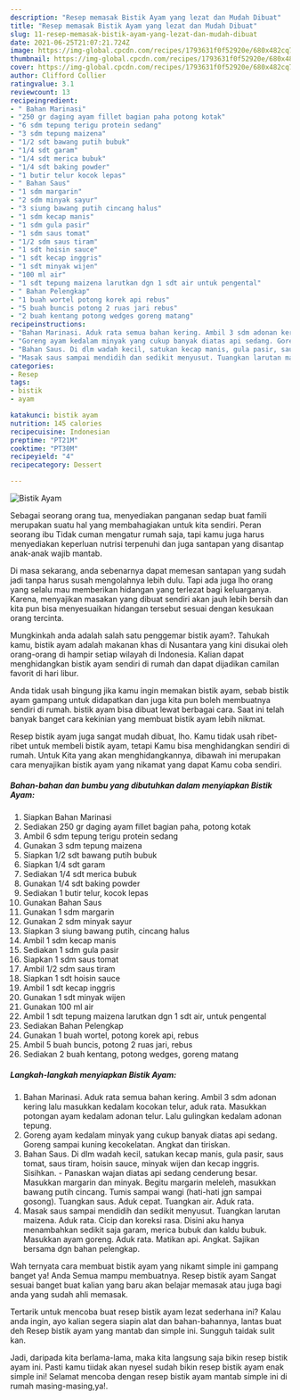 ```yaml
---
description: "Resep memasak Bistik Ayam yang lezat dan Mudah Dibuat"
title: "Resep memasak Bistik Ayam yang lezat dan Mudah Dibuat"
slug: 11-resep-memasak-bistik-ayam-yang-lezat-dan-mudah-dibuat
date: 2021-06-25T21:07:21.724Z
image: https://img-global.cpcdn.com/recipes/1793631f0f52920e/680x482cq70/bistik-ayam-foto-resep-utama.jpg
thumbnail: https://img-global.cpcdn.com/recipes/1793631f0f52920e/680x482cq70/bistik-ayam-foto-resep-utama.jpg
cover: https://img-global.cpcdn.com/recipes/1793631f0f52920e/680x482cq70/bistik-ayam-foto-resep-utama.jpg
author: Clifford Collier
ratingvalue: 3.1
reviewcount: 13
recipeingredient:
- " Bahan Marinasi"
- "250 gr daging ayam fillet bagian paha potong kotak"
- "6 sdm tepung terigu protein sedang"
- "3 sdm tepung maizena"
- "1/2 sdt bawang putih bubuk"
- "1/4 sdt garam"
- "1/4 sdt merica bubuk"
- "1/4 sdt baking powder"
- "1 butir telur kocok lepas"
- " Bahan Saus"
- "1 sdm margarin"
- "2 sdm minyak sayur"
- "3 siung bawang putih cincang halus"
- "1 sdm kecap manis"
- "1 sdm gula pasir"
- "1 sdm saus tomat"
- "1/2 sdm saus tiram"
- "1 sdt hoisin sauce"
- "1 sdt kecap inggris"
- "1 sdt minyak wijen"
- "100 ml air"
- "1 sdt tepung maizena larutkan dgn 1 sdt air untuk pengental"
- " Bahan Pelengkap"
- "1 buah wortel potong korek api rebus"
- "5 buah buncis potong 2 ruas jari rebus"
- "2 buah kentang potong wedges goreng matang"
recipeinstructions:
- "Bahan Marinasi. Aduk rata semua bahan kering. Ambil 3 sdm adonan kering lalu masukkan kedalam kocokan telur, aduk rata. Masukkan potongan ayam kedalam adonan telur. Lalu gulingkan kedalam adonan tepung."
- "Goreng ayam kedalam minyak yang cukup banyak diatas api sedang. Goreng sampai kuning kecokelatan. Angkat dan tiriskan."
- "Bahan Saus. Di dlm wadah kecil, satukan kecap manis, gula pasir, saus tomat, saus tiram, hoisin sauce, minyak wijen dan kecap inggris. Sisihkan.  Panaskan wajan diatas api sedang cenderung besar. Masukkan margarin dan minyak. Begitu margarin meleleh, masukkan bawang putih cincang. Tumis sampai wangi (hati-hati jgn sampai gosong). Tuangkan saus. Aduk cepat. Tuangkan air. Aduk rata."
- "Masak saus sampai mendidih dan sedikit menyusut. Tuangkan larutan maizena. Aduk rata. Cicip dan koreksi rasa. Disini aku hanya menambahkan sedikit saja garam, merica bubuk dan kaldu bubuk. Masukkan ayam goreng. Aduk rata. Matikan api. Angkat. Sajikan bersama dgn bahan pelengkap."
categories:
- Resep
tags:
- bistik
- ayam

katakunci: bistik ayam 
nutrition: 145 calories
recipecuisine: Indonesian
preptime: "PT21M"
cooktime: "PT30M"
recipeyield: "4"
recipecategory: Dessert

---
```



![Bistik Ayam](https://img-global.cpcdn.com/recipes/1793631f0f52920e/680x482cq70/bistik-ayam-foto-resep-utama.jpg)

Sebagai seorang orang tua, menyediakan panganan sedap buat famili merupakan suatu hal yang membahagiakan untuk kita sendiri. Peran seorang ibu Tidak cuman mengatur rumah saja, tapi kamu juga harus menyediakan keperluan nutrisi terpenuhi dan juga santapan yang disantap anak-anak wajib mantab.

Di masa  sekarang, anda sebenarnya dapat memesan santapan yang sudah jadi tanpa harus susah mengolahnya lebih dulu. Tapi ada juga lho orang yang selalu mau memberikan hidangan yang terlezat bagi keluarganya. Karena, menyajikan masakan yang dibuat sendiri akan jauh lebih bersih dan kita pun bisa menyesuaikan hidangan tersebut sesuai dengan kesukaan orang tercinta. 



Mungkinkah anda adalah salah satu penggemar bistik ayam?. Tahukah kamu, bistik ayam adalah makanan khas di Nusantara yang kini disukai oleh orang-orang di hampir setiap wilayah di Indonesia. Kalian dapat menghidangkan bistik ayam sendiri di rumah dan dapat dijadikan camilan favorit di hari libur.

Anda tidak usah bingung jika kamu ingin memakan bistik ayam, sebab bistik ayam gampang untuk didapatkan dan juga kita pun boleh membuatnya sendiri di rumah. bistik ayam bisa dibuat lewat berbagai cara. Saat ini telah banyak banget cara kekinian yang membuat bistik ayam lebih nikmat.

Resep bistik ayam juga sangat mudah dibuat, lho. Kamu tidak usah ribet-ribet untuk membeli bistik ayam, tetapi Kamu bisa menghidangkan sendiri di rumah. Untuk Kita yang akan menghidangkannya, dibawah ini merupakan cara menyajikan bistik ayam yang nikamat yang dapat Kamu coba sendiri.

<!--inarticleads1-->

##### Bahan-bahan dan bumbu yang dibutuhkan dalam menyiapkan Bistik Ayam:

1. Siapkan  Bahan Marinasi
1. Sediakan 250 gr daging ayam fillet bagian paha, potong kotak
1. Ambil 6 sdm tepung terigu protein sedang
1. Gunakan 3 sdm tepung maizena
1. Siapkan 1/2 sdt bawang putih bubuk
1. Siapkan 1/4 sdt garam
1. Sediakan 1/4 sdt merica bubuk
1. Gunakan 1/4 sdt baking powder
1. Sediakan 1 butir telur, kocok lepas
1. Gunakan  Bahan Saus
1. Gunakan 1 sdm margarin
1. Gunakan 2 sdm minyak sayur
1. Siapkan 3 siung bawang putih, cincang halus
1. Ambil 1 sdm kecap manis
1. Sediakan 1 sdm gula pasir
1. Siapkan 1 sdm saus tomat
1. Ambil 1/2 sdm saus tiram
1. Siapkan 1 sdt hoisin sauce
1. Ambil 1 sdt kecap inggris
1. Gunakan 1 sdt minyak wijen
1. Gunakan 100 ml air
1. Ambil 1 sdt tepung maizena larutkan dgn 1 sdt air, untuk pengental
1. Sediakan  Bahan Pelengkap
1. Gunakan 1 buah wortel, potong korek api, rebus
1. Ambil 5 buah buncis, potong 2 ruas jari, rebus
1. Sediakan 2 buah kentang, potong wedges, goreng matang




<!--inarticleads2-->

##### Langkah-langkah menyiapkan Bistik Ayam:

1. Bahan Marinasi. Aduk rata semua bahan kering. Ambil 3 sdm adonan kering lalu masukkan kedalam kocokan telur, aduk rata. Masukkan potongan ayam kedalam adonan telur. Lalu gulingkan kedalam adonan tepung.
1. Goreng ayam kedalam minyak yang cukup banyak diatas api sedang. Goreng sampai kuning kecokelatan. Angkat dan tiriskan.
1. Bahan Saus. Di dlm wadah kecil, satukan kecap manis, gula pasir, saus tomat, saus tiram, hoisin sauce, minyak wijen dan kecap inggris. Sisihkan.  - Panaskan wajan diatas api sedang cenderung besar. Masukkan margarin dan minyak. Begitu margarin meleleh, masukkan bawang putih cincang. Tumis sampai wangi (hati-hati jgn sampai gosong). Tuangkan saus. Aduk cepat. Tuangkan air. Aduk rata.
1. Masak saus sampai mendidih dan sedikit menyusut. Tuangkan larutan maizena. Aduk rata. Cicip dan koreksi rasa. Disini aku hanya menambahkan sedikit saja garam, merica bubuk dan kaldu bubuk. Masukkan ayam goreng. Aduk rata. Matikan api. Angkat. Sajikan bersama dgn bahan pelengkap.




Wah ternyata cara membuat bistik ayam yang nikamt simple ini gampang banget ya! Anda Semua mampu membuatnya. Resep bistik ayam Sangat sesuai banget buat kalian yang baru akan belajar memasak atau juga bagi anda yang sudah ahli memasak.

Tertarik untuk mencoba buat resep bistik ayam lezat sederhana ini? Kalau anda ingin, ayo kalian segera siapin alat dan bahan-bahannya, lantas buat deh Resep bistik ayam yang mantab dan simple ini. Sungguh taidak sulit kan. 

Jadi, daripada kita berlama-lama, maka kita langsung saja bikin resep bistik ayam ini. Pasti kamu tiidak akan nyesel sudah bikin resep bistik ayam enak simple ini! Selamat mencoba dengan resep bistik ayam mantab simple ini di rumah masing-masing,ya!.

